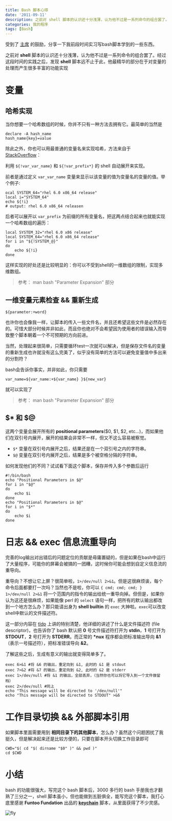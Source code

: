 ```yaml
---
title: Bash 脚本心得
date: '2011-09-11'
description: 之前对 shell 脚本的认识还十分浅薄，认为他不过是一系列命令的组合罢了。经过这段时间的实践之后，发现 shell 脚本远不止于此，他最精华的部分在于对变量的处理而产生很多丰富的功能实现
categories: 我的程序
tags: [Bash]
---
```

[1]: http://imtx.me
[2]: http://stackoverflow.com/questions/1494178/how-to-define-hash-tables-in-bash
[3]: http://tldp.org/LDP/abs/html/io-redirection.html "io redirection"
[4]: http://www.funtoo.org/wiki/Keychain

受到了 [主席][1] 的鼓励，分享一下我前段时间实习写bash脚本学到的一些东西。

之前对 __shell__ 脚本的认识还十分浅薄，认为他不过是一系列命令的组合罢了。经过这段时间的实践之后，发现 __shell__ 脚本远不止于此，他最精华的部分在于对变量的处理而产生很多丰富的功能实现

# 变量

## 哈希实现

当你想要一个哈希数组的时候，你并不只有一种方法去拥有它。最简单的当然是

	declare -A hash_name
	hash_name{key}=value

除此之外，你也可以用最普通的变量名来实现哈希，方法来自于 [StackOverflow][1]：


利用 `${!var_var_name}` 和 `${!var_prefix*}` 的 shell 自动展开来实现。

前者是通过定义 `var_var_name` 变量来显示以该变量的值为变量名的变量的值。举个例子:

	ocal SYSTEM_64="rhel 6.0 x86_64 release"
	local i="SYSTEM_64"
	echo ${!i}
	# output: rhel 6.0 x86_64 releasen

后者可以展开以 `var_prefix` 为前缀的所有变量名，把这两点结合起来也就能实现一个哈希数组的遍历：

	local SYSTEM_32="rhel 6.0 x86 release"
	local SYSTEM_64="rhel 6.0 x86_64 release"
	for i in "${!SYSTEM_@}"
	do
	    echo ${!i}
	done

这样实现的好处还是比较明显的：你可以不受到shell的一维数组的限制，实现多维数组。

> 参考： man bash "Parameter Expansion" 部分

## 一维变量元素检查 && 重新生成

	${parameter:+word}

也许你也会像我一样，让脚本的传入一些文件名，并且还希望这些文件是必然存在的。可惜大部分时候并非如此，而且你也绝对不会希望因为使用者的错误输入而导致整个脚本朝着一个不可预期的方向前进。

当然，处理起来很简单，只需要循环test一次就可以解决，但是保存文件名的变量的重新生成也许就没有这么完美了，似乎没有简单的方法可以避免变量值中多出来的分割符？

bash会告诉你事实，并非如此，你只需要

	var_name=${var_name:+${var_name} }${new_var}

就可以实现了

> 参考： man bash "Parameter Expansion" 部分

## $* 和 $@
这两个变量会展开所有的 __positional parameters__($0, $1, $2, etc...)，而如果他们在双引号内展开，展开的结果会非常不一样，但又不这么容易被察觉。

* `$*` 变量在双引号内展开之后，结果还是在一个双引号之内的字符串。
* `$@` 变量在双引号内展开之后，结果是多个被空格分隔的字符串。

如何发现他们的不同？试试看下面这个脚本，保存并传入多个参数后运行

	#!/bin/bash
	echo "Positional Parameters in $@"
	for i in "$@"
	do
	    echo $i
	done
	echo "Positional Parameters in $@"
	for i in "$*"
	do
	    echo $i
	done

# 日志 && exec 信息流重导向

完善的log输出对出错后的问题定位的贡献是毋庸置疑的，但是如果在bash中运行了大量程序，可能你的屏幕会被搞的一团糟，这时候你可能会想到自定义信息流的重导向。

重导向？不想让它上屏？很简单啦，`1>/dev/null 2>&1`。但是这很麻烦诶，每个命令后面都要打一次吗？当然也不是啦，你可以 `{ cmd; cmd; cmd; } 1>/dev/null 2>&1` 将一个范围内的指令的输出给统一重导向掉。但但是，如果你认为这还是很麻烦，如果能像 perl 的 `select` 语句一样，把所有的默认输出都改到一个地方怎么办？那只能请出身为 __shell builtin__ 的 `exec` 大神啦。`exec`可以改变shell中默认的文件描述符。

这一部分内容在 [tldp][3] 上讲的特别清楚，他详细的讲述了什么是文件描述符 (file descriptor)，也告诉你了 bash 默认把 __0__ 号文件描述符打开为 __stdin__，__1__ 号打开为 __STDOUT__，__2__ 号打开为 __STDERR__。而正常的 __*nux__ 程序都会把标准输出导向 __&1__（表示一号描述符），把标准错误导向 __&2__。

了解这些之后，生成有意义的输出就变得简单多了。

	exec 6>&1 #将 &6 的输出，重定向到 &1, 此时的 &1 是 stdout
	exec 7>&2 #将 &7 的输出，重定向到 &2, 此时的 &2 是 stderr
	exec 1>/dev/null #将 &1 的输出，全部丢弃，（当然你也可以将它导入到一个文件做留档）
	exec 2>/dev/null #同上
	echo "This message will be directed to '/dev/null'"
	echo "This message will be directed to STDOUT" >&6

# 工作目录切换 && 外部脚本引用

如果脚本里面需要用到 __相同目录下的其他脚本__，怎么办？虽然这个问题困扰了我挺久，但是解决起来还是比较方便的，只要在脚本开头切换工作目录即可

	CWD="$( cd "$( dirname "$0" )" && pwd )"
	cd $CWD

# 小结

bash 的功能很强大，写完这个 bash 脚本后，3000 多行的 bash 手册我也才翻熟了三分之一，shell 脚本虽小，但也能做到五脏俱全，能写完这个脚本，我打心底里感谢 __Funtoo Fundation__ 出品的 [__keychain__][4] 脚本，从里面获得了不少灵感。

![](https://lh3.googleusercontent.com/-cSo1Y6rDcl0/TmCORE-iaJI/AAAAAAAAAjw/wn295ulkR8E/s720/DSCF1599-1.JPG "fly")